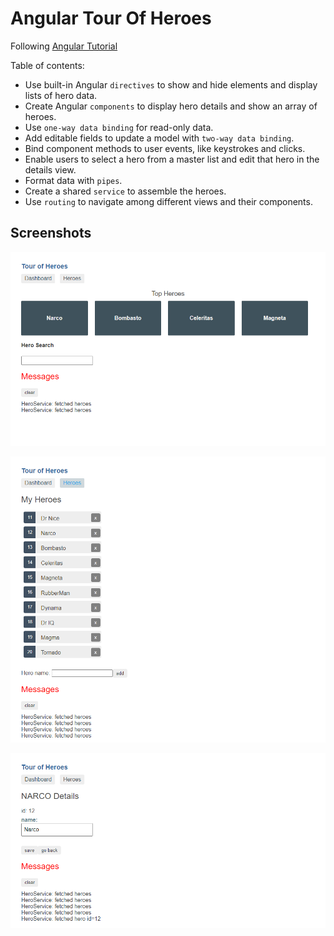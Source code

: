 # Angular Tour Of Heroes

Following [Angular Tutorial](https://angular.io/tutorial) 

Table of contents:

 - Use built-in Angular `directives` to show and hide elements and display lists of hero data.
 - Create Angular `components` to display hero details and show an array of heroes.
 - Use `one-way data binding` for read-only data.
 - Add editable fields to update a model with `two-way data binding`.
 - Bind component methods to user events, like keystrokes and clicks.
 - Enable users to select a hero from a master list and edit that hero in the details view.
 - Format data with `pipes`.
 - Create a shared `service` to assemble the heroes.
 - Use `routing` to navigate among different views and their components.

## Screenshots

![image1](./images/tour-of-heroes-1.png)

![image2](./images/tour-of-heroes-2.png)

![image3](./images/tour-of-heroes-3.png)